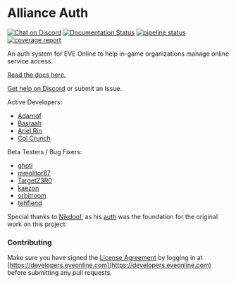 Alliance Auth
============

[![Chat on Discord](https://img.shields.io/discord/399006117012832262.svg)](https://discord.gg/fjnHAmk)
[![Documentation Status](https://readthedocs.org/projects/allianceauth/badge/?version=latest)](http://allianceauth.readthedocs.io/?badge=latest)
[![pipeline status](https://gitlab.com/allianceauth/allianceauth/badges/master/pipeline.svg)](https://gitlab.com/allianceauth/allianceauth/commits/master)
[![coverage report](https://gitlab.com/allianceauth/allianceauth/badges/master/coverage.svg)](https://gitlab.com/allianceauth/allianceauth/commits/master)



An auth system for EVE Online to help in-game organizations manage online service access.

[Read the docs here.](http://allianceauth.rtfd.io)

[Get help on Discord](https://discord.gg/fjnHAmk) or submit an Issue.


Active Developers:

 - [Adarnof](https://gitlab.com/adarnof/)
 - [Basraah](https://gitlab.com/basraah/)
 - [Ariel Rin](https://gitlab.com/soratidus999/)
 - [Col Crunch](https://gitlab.com/colcrunch/)

Beta Testers / Bug Fixers:

 - [ghoti](https://gitlab.com/ChainsawMcGinny/)
 - [mmolitor87](https://gitlab.com/mmolitor87/)
 - [TargetZ3R0](https://github.com/TargetZ3R0)
 - [kaezon](https://github.com/kaezon/)
 - [orbitroom](https://github.com/orbitroom/)
 - [tehfiend](https://github.com/tehfiend/)

Special thanks to [Nikdoof](https://github.com/nikdoof/), as his [auth](https://github.com/nikdoof/test-auth) was the foundation for the original work on this project.

### Contributing
Make sure you have signed the [License Agreement](https://developers.eveonline.com/resource/license-agreement) by logging in at [https://developers.eveonline.com](https://developers.eveonline.com) before submitting any pull requests.
